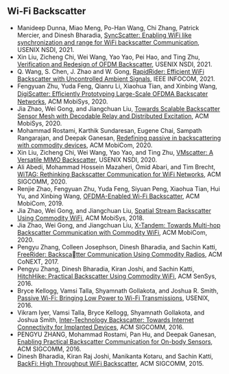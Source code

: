 ## Wi-Fi Backscatter

- Manideep Dunna, Miao Meng, Po-Han Wang, Chi Zhang, Patrick Mercier, and Dinesh Bharadia, [SyncScatter: Enabling WiFi like synchronization and range for WiFi backscatter Communication](https://www.usenix.org/conference/nsdi21/presentation/dunna), USENIX NSDI, 2021.
- Xin Liu, Zicheng Chi, Wei Wang, Yao Yao, Pei Hao, and Ting Zhu, [Verification and Redesign of OFDM Backscatter](https://www.usenix.org/conference/nsdi21/presentation/liu-xin), USENIX NSDI, 2021.
- Q. Wang, S. Chen, J. Zhao and W. Gong, [RapidRider: Efficient WiFi Backscatter with Uncontrolled Ambient Signals](https://ieeexplore.ieee.org/abstract/document/9488716), IEEE INFOCOM, 2021.
- Fengyuan Zhu, Yuda Feng, Qianru Li, Xiaohua Tian, and Xinbing Wang, [DigiScatter: Eﬀiciently Prototyping Large-Scale OFDMA Backscater Networks](https://dl.acm.org/doi/abs/10.1145/3386901.3388914), ACM MobiSys, 2020.
- Jia Zhao, Wei Gong, and Jiangchuan Liu, [Towards Scalable Backscatter Sensor Mesh with Decodable Relay and Distributed Excitation](https://dl.acm.org/doi/abs/10.1145/3386901.3388942), ACM MobiSys, 2020.
- Mohammad Rostami, Karthik Sundaresan, Eugene Chai, Sampath Rangarajan, and Deepak Ganesan, [Redefining passive in backscattering with commodity devices](https://dl.acm.org/doi/abs/10.1145/3372224.3380880), ACM MobiCom, 2020.
- Xin Liu, Zicheng Chi, Wei Wang, Yao Yao, and Ting Zhu, [VMscatter: A Versatile MIMO Backscatter](https://www.usenix.org/conference/nsdi20/presentation/liu-xin), USENIX NSDI, 2020.
- Ali Abedi, Mohammad Hossein Mazaheri, Omid Abari, and Tim Brecht, [WiTAG: Rethinking Backscatter Communication for WiFi Networks](https://dl.acm.org/doi/abs/10.1145/3286062.3286084), ACM SIGCOMM, 2020.
- Renjie Zhao, Fengyuan Zhu, Yuda Feng, Siyuan Peng, Xiaohua Tian, Hui Yu, and Xinbing Wang, [OFDMA-Enabled Wi-Fi Backscatter](https://dl.acm.org/doi/abs/10.1145/3300061.3300121), ACM MobiCom, 2019.
- Jia Zhao, Wei Gong, and Jiangchuan Liu, [Spatial Stream Backscatter Using Commodity WiFi](https://dl.acm.org/doi/abs/10.1145/3210240.3210329), ACM MobiSys, 2018.
- Jia Zhao, Wei Gong, and Jiangchuan Liu, [X-Tandem: Towards Multi-hop Backscatter Communication with Commodity WiFi](https://dl.acm.org/doi/abs/10.1145/3241539.3241553), ACM MobiCom, 2020.
- Pengyu Zhang, Colleen Josephson, Dinesh Bharadia, and Sachin Katti, [FreeRider: Backscatter Communication Using Commodity Radios](https://dl.acm.org/doi/abs/10.1145/3143361.3143374), ACM CoNEXT, 2017.
- Pengyu Zhang, Dinesh Bharadia, Kiran Joshi, and Sachin Katti, [HitchHike: Practical Backscatter Using Commodity WiFi](https://dl.acm.org/doi/abs/10.1145/2994551.2994565), ACM SenSys, 2016.
- Bryce Kellogg, Vamsi Talla, Shyamnath Gollakota, and Joshua R. Smith, [Passive Wi-Fi: Bringing Low Power to Wi-Fi Transmissions](https://www.usenix.org/conference/nsdi16/technical-sessions/presentation/kellogg), USENIX, 2016.
- Vikram Iyer, Vamsi Talla, Bryce Kellogg, Shyamnath Gollakota, and Joshua Smith, [Inter-Technology Backscatter: Towards Internet Connectivity for Implanted Devices](https://dl.acm.org/doi/abs/10.1145/2934872.2934894), ACM SIGCOMM, 2016.
- PENGYU ZHANG, Mohammad Rostami, Pan Hu, and Deepak Ganesan, [Enabling Practical Backscatter Communication for On-body Sensors](https://dl.acm.org/doi/abs/10.1145/2934872.2934901), ACM SIGCOMM, 2016.
- Dinesh Bharadia, Kiran Raj Joshi, Manikanta Kotaru, and Sachin Katti, [BackFi: High Throughput WiFi Backscatter](https://dl.acm.org/doi/abs/10.1145/2829988.2787490), ACM SIGCOMM, 2015.

